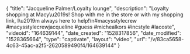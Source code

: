 {
    "title": "Jacqueline Palmer\/Loyalty lounge",
    "description": "Loyalty shopping at Macy\u2019s! Shop with me in the store or with my shopping link, I\u2019m always here to help!\n#macysstylecrew #macysstylecrewjacqueline #guess #michealkors #incstyle #lacoste",
    "videoid": "164639144",
    "date_created": "1528317856",
    "date_modified": "1528365664",
    "type": "captivate",
    "layout": "video",
    "url": "\/v\/83ca5658-4c63-45ac-a2f5-2620589490f4\/164639144"
}